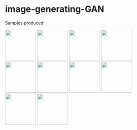 # image-generating-GAN
Samples produced:
<div></div>
<img src="https://github.com/dylan-jacobs/image-generating-GAN/assets/78403395/38843b0f-6948-4cad-90f8-c0929440af29" width="100">


<img src="https://github.com/dylan-jacobs/image-generating-GAN/assets/78403395/b7fb3533-3860-4994-8f06-809d6053ac0e" width="100">
<img src="https://github.com/dylan-jacobs/image-generating-GAN/assets/78403395/19547299-5d19-4427-8c94-2f66f0191dbe" width="100">
<img src="https://github.com/dylan-jacobs/image-generating-GAN/assets/78403395/268e15e2-fc22-481e-a7c2-7e5b6d58e0b3" width="100">
<img src="https://github.com/dylan-jacobs/image-generating-GAN/assets/78403395/db6c3184-8590-4480-a958-b5e669230583" width="100">
<img src="https://github.com/dylan-jacobs/image-generating-GAN/assets/78403395/d4afad31-0072-4887-a16c-6f84e4ffeaf8" width="100">
<img src="https://github.com/dylan-jacobs/image-generating-GAN/assets/78403395/a3c5f237-a7d6-4096-b7cc-9471d37a8b39" width="100">
<img src="https://github.com/dylan-jacobs/image-generating-GAN/assets/78403395/570102a3-82ac-4a8d-9713-a8ca93db831a" width="100">
<img src="https://github.com/dylan-jacobs/image-generating-GAN/assets/78403395/207d328b-7528-41f7-87b8-17f296f485a4" width="100">
<img src="https://github.com/dylan-jacobs/image-generating-GAN/assets/78403395/4012836a-b53a-4583-9251-fea126f9cb22" width="100">
